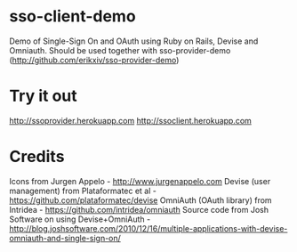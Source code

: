 sso-client-demo
===============

Demo of Single-Sign On and OAuth using Ruby on Rails, Devise and Omniauth. Should be used together with sso-provider-demo (http://github.com/erikxiv/sso-provider-demo)

Try it out
===============
http://ssoprovider.herokuapp.com
http://ssoclient.herokuapp.com

Credits
===============
Icons from Jurgen Appelo - http://www.jurgenappelo.com
Devise (user management) from Plataformatec et al - https://github.com/plataformatec/devise
OmniAuth (OAuth library) from Intridea - https://github.com/intridea/omniauth
Source code from Josh Software on using Devise+OmniAuth - http://blog.joshsoftware.com/2010/12/16/multiple-applications-with-devise-omniauth-and-single-sign-on/
